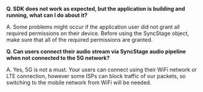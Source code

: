 __Q. SDK does not work as expected, but the application is building and running, what can I do about it?__

A. Some problems might occur if the application user did not grant all required permissions on their device. Before using the SyncStage object, make sure that all of the required permissions are granted.

__Q. Can users connect their audio stream via SyncStage audio pipeline when not connected to the 5G network?__

A. Yes, 5G is not a must. Your users can connect using their WiFi network or LTE connection, however some ISPs can block traffic of our packets, so switching to the mobile network from WiFi will be needed.
